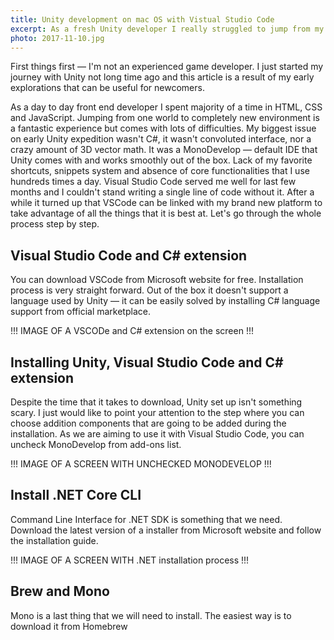 ```yaml
---
title: Unity development on mac OS with Vistual Studio Code
excerpt: As a fresh Unity developer I really struggled to jump from my favourite code ediot to MonoDevelop. Took me a while to realise that this actually isn't necessity.
photo: 2017-11-10.jpg
---
```


First things first — I'm not an experienced game developer. I just started my journey with Unity not long time ago and this article is a result of my early explorations that can be useful for newcomers.

As a day to day front end developer I spent majority of a time in HTML, CSS and JavaScript. Jumping from one world to completely new environment is a fantastic experience but comes with lots of difficulties. My biggest issue on early Unity expedition wasn't C#, it wasn't convoluted interface, nor a crazy amount of 3D vector math. It was a MonoDevelop — default IDE that Unity comes with and works smoothly out of the box. Lack of my favorite shortcuts, snippets system and absence of core functionalities that I use hundreds times a day. Visual Studio Code served me well for last few months and I couldn't stand writing a single line of code without it. After a while it turned up that VSCode can be linked with my brand new platform to take advantage of all the things that it is best at. Let's go through the whole process step by step.

## Visual Studio Code and C# extension

You can download VSCode from Microsoft website for free. Installation process is very straight forward. Out of the box it doesn't support a language used by Unity — it can be easily solved by installing C# language support from official marketplace.

!!! IMAGE OF A VSCODe and C# extension on the screen !!!

## Installing Unity, Visual Studio Code and C# extension

Despite the time that it takes to download, Unity set up isn't something scary. I just would like to point your attention to the step where you can choose addition components that are going to be added during the installation. As we are aiming to use it with Visual Studio Code, you can uncheck MonoDevelop from add-ons list.

!!! IMAGE OF A SCREEN WITH UNCHECKED MONODEVELOP !!!

## Install .NET Core CLI

Command Line Interface for .NET SDK is something that we need. Download the latest version of a installer from Microsoft website and follow the installation guide.

!!! IMAGE OF A SCREEN WITH .NET installation process !!!

## Brew and Mono

Mono is a last thing that we will need to install. The easiest way is to download it from Homebrew 
